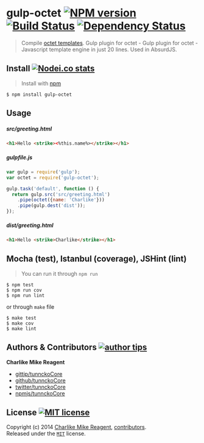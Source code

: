 # gulp-octet [![NPM version][npmjs-shields]][npmjs-url] [![Build Status][travis-img]][travis-url] [![Dependency Status][depstat-img]][depstat-url]
> Compile [octet templates](https://github.com/tunnckoCore/octet). Gulp plugin for octet - Gulp plugin for octet - Javascript template engine in just 20 lines. Used in AbsurdJS.


## Install [![Nodei.co stats][npmjs-install]][npmjs-url]
> Install with [npm](https://npmjs.org)

```
$ npm install gulp-octet
```


## Usage

##### src/greeting.html

```html
<h1>Hello <strike><%this.name%></strike></h1>
```

##### gulpfile.js

```js
var gulp = require('gulp');
var octet = require('gulp-octet');

gulp.task('default', function () {
  return gulp.src('src/greeting.html')
    .pipe(octet({name: 'Charlike'}))
    .pipe(gulp.dest('dist'));
});
```

##### dist/greeting.html

```html
<h1>Hello <strike>Charlike</strike></h1>
```


## Mocha (test), Istanbul (coverage), JSHint (lint)
> You can run it through `npm run`

```
$ npm test
$ npm run cov
$ npm run lint
```
or through `make` file
```
$ make test
$ make cov
$ make lint
```


## Authors & Contributors [![author tips][author-gittip-img]][author-gittip]

**Charlike Mike Reagent**
+ [gittip/tunnckoCore][author-gittip]
+ [github/tunnckoCore][author-github]
+ [twitter/tunnckoCore][author-twitter]
+ [npmjs/tunnckoCore][author-npmjs]


## License [![MIT license][license-img]][license-url]
Copyright (c) 2014 [Charlike Mike Reagent][author-website], [contributors](https://github.com/tunnckoCore/gulp-octet/graphs/contributors).  
Released under the [`MIT`][license-url] license.



[npmjs-url]: http://npm.im/gulp-octet
[npmjs-shields]: http://img.shields.io/npm/v/gulp-octet.svg
[npmjs-install]: https://nodei.co/npm/gulp-octet.svg?mini=true

[license-url]: https://github.com/tunnckoCore/gulp-octet/blob/master/license.md
[license-img]: http://img.shields.io/badge/license-MIT-blue.svg

[travis-url]: https://travis-ci.org/tunnckoCore/gulp-octet
[travis-img]: https://travis-ci.org/tunnckoCore/gulp-octet.svg?branch=master

[depstat-url]: https://david-dm.org/tunnckoCore/gulp-octet
[depstat-img]: https://david-dm.org/tunnckoCore/gulp-octet.svg

[author-gittip-img]: http://img.shields.io/gittip/tunnckoCore.svg
[author-gittip]: https://www.gittip.com/tunnckoCore
[author-github]: https://github.com/tunnckoCore
[author-twitter]: https://twitter.com/tunnckoCore

[author-website]: http://www.whistle-bg.tk
[author-npmjs]: https://npmjs.org/~tunnckocore

[cobody-url]: https://github.com/visionmedia/co-body
[mocha-url]: https://github.com/visionmedia/mocha
[rawbody-url]: https://github.com/stream-utils/raw-body
[multer-url]: https://github.com/expressjs/multer
[koa-router-url]: https://github.com/alexmingoia/koa-router
[koa-url]: https://github.com/koajs/koa
[formidable-url]: https://github.com/felixge/node-formidable
[co-url]: https://github.com/visionmedia/co
[extend-url]: https://github.com/justmoon/node-extend
[npmrepo]: https://github.com/repo-utils/npm-repo
[sindreopn]: https://github.com/sindresorhus/opn
